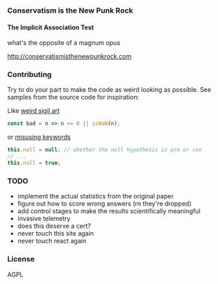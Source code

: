 
### Conservatism is the New Punk Rock
#### The Implicit Association Test

what's the opposite of a magnum opus

http://conservatismisthenewpunkrock.com

### Contributing

Try to do your part to make the code as weird looking as possible.
See samples from the source code for inspiration:


Like [weird sigil art](src/App.js#L139)

```js
const bad = n => n <= 0 || isNaN(n);
```

or [misusing keywords](src/model.js#L31)

```js
this.null = null; // whether the null hypothesis is pro or con
// ...
this.null = true;
```

### TODO

* implement the actual statistics from the original paper
* figure out how to score wrong answers (rn they're dropped)
* add control stages to make the results scientifically meaningful
* invasive telemetry
* does this deserve a cert?
* never touch this site again
* never touch react again

### License

AGPL

